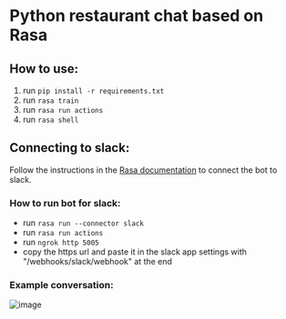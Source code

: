 # Python restaurant chat based on Rasa

## How to use:
1. run `pip install -r requirements.txt`
2. run `rasa train`
3. run `rasa run actions`
4. run `rasa shell`

## Connecting to slack:
Follow the instructions in the [Rasa documentation](https://rasa.com/docs/rasa/user-guide/connectors/slack/) to connect the bot to slack.

### How to run bot for slack:
* run `rasa run --connector slack`
* run `rasa run actions`
* run `ngrok http 5005`
* copy the https url and paste it in the slack app settings with "/webhooks/slack/webhook" at the end

### Example conversation:

![image](https://github.com/user-attachments/assets/397f0146-8f4f-498e-9471-522dad04db22)
